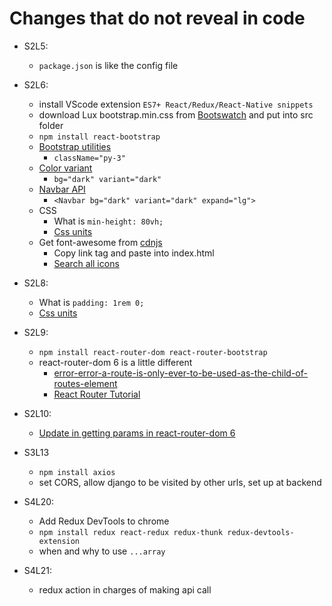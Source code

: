 # Changes that do not reveal in code

- S2L5:
  - `package.json` is like the config file
- S2L6:
  - install VScode extension `ES7+ React/Redux/React-Native snippets`
  - download Lux bootstrap.min.css from [Bootswatch](<https://bootswatch.com/>) and put into src folder
  - `npm install react-bootstrap`
  - [Bootstrap utilities](<https://www.w3schools.com/bootstrap5/bootstrap_utilities.php>)
    - `className="py-3"`
  - [Color variant](<https://react-bootstrap.github.io/components/buttons/>)
    - `bg="dark" variant="dark"`
  - [Navbar API](<https://react-bootstrap.github.io/components/navbar/>)
    - `<Navbar bg="dark" variant="dark" expand="lg">`
  - CSS
    - What is `min-height: 80vh;`
    - [Css units](<https://www.w3schools.com/cssref/css_units.asp>)
  - Get font-awesome from [cdnjs](<https://cdnjs.com/>)
    - Copy link tag and paste into index.html
    - [Search all icons](<https://fontawesome.com/icons/cart-shopping?s=regular>)
- S2L8:
  - What is `padding: 1rem 0;`
  - [Css units](<https://www.w3schools.com/cssref/css_units.asp>)
- S2L9:
  - `npm install react-router-dom react-router-bootstrap`
  - react-router-dom 6 is a little different
    - [error-error-a-route-is-only-ever-to-be-used-as-the-child-of-routes-element](<https://stackoverflow.com/questions/69832748/error-error-a-route-is-only-ever-to-be-used-as-the-child-of-routes-element>)
    - [React Router Tutorial](<https://github.com/remix-run/react-router/blob/main/docs/getting-started/tutorial.md>)
- S2L10:
  - [Update in getting params in react-router-dom 6](<https://stackoverflow.com/questions/70290770/react-typeerror-cannot-read-properties-of-undefined-reading-params>)
- S3L13
  - `npm install axios`
  - set CORS, allow django to be visited by other urls, set up at backend

- S4L20:
  - Add Redux DevTools to chrome
  - `npm install redux react-redux redux-thunk redux-devtools-extension`
  - when and why to use `...array`
- S4L21:
  - redux action in charges of making api call